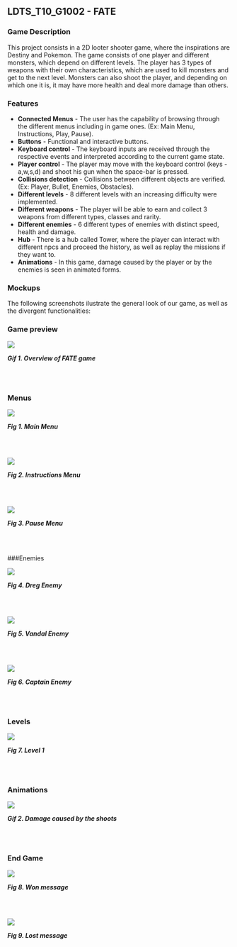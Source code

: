 ## LDTS_T10_G1002 - FATE

### Game Description

This project consists in a 2D looter shooter game, where the inspirations are Destiny and Pokemon.
The game consists of one player and different monsters, which depend on different levels. The player has 3 types of weapons with their own characteristics, which are used to kill monsters and get to the next level. Monsters can also shoot the player, and depending on which one it is, it may have more health and deal more damage than others.

### Features

- **Connected Menus** - The user has the capability of browsing through the different menus including in game ones. (Ex: Main Menu, Instructions, Play, Pause).
- **Buttons** - Functional and interactive buttons.
- **Keyboard control** - The keyboard inputs are received through the respective events and interpreted according to the current game state.
- **Player control** - The player may move with the keyboard control (keys - a,w,s,d) and shoot his gun when the space-bar is pressed.
- **Collisions detection** - Collisions between different objects are verified. (Ex: Player, Bullet, Enemies, Obstacles).
- **Different levels** - 8 different levels with an increasing difficulty were implemented.
- **Different weapons** - The player will be able to earn and collect 3 weapons from different types, classes and rarity.
- **Different enemies** - 6 different types of enemies with distinct speed, health and damage.
- **Hub** - There is a hub called Tower, where the player can interact with different npcs and proceed the history, as well as replay the missions if they want to.
- **Animations** - In this game, damage caused by the player or by the enemies is seen in animated forms.

### Mockups

The following screenshots ilustrate the general look of our game, as well as the divergent functionalities:
### Game preview
![](docs/gifs/gamePreview.gif)
<p>
  <b><i>Gif 1. Overview of FATE game</i></b>
</p>
<br>
<br />


### Menus
![](docs/images/screenshots/mainMenu.png)
<p>
  <b><i>Fig 1. Main Menu </i></b>
</p>

<br>
<br />

![](docs/images/screenshots/instructionsMenu.png)
<p>
  <b><i>Fig 2. Instructions Menu </i></b>
</p>

<br>
<br />

![](docs/images/screenshots/pauseMenu.png)
<p>
  <b><i>Fig 3. Pause Menu </i></b>
</p>  

<br>
<br />

###Enemies

![](docs/images/screenshots/dreg.png)
<p>
  <b><i>Fig 4. Dreg Enemy </i></b>
</p>  

<br>
<br />

![](docs/images/screenshots/vandal.png)
<p>
  <b><i>Fig 5. Vandal Enemy </i></b>
</p>  

<br>
<br />

![](docs/images/screenshots/captain.png)
<p>
  <b><i>Fig 6. Captain Enemy </i></b>
</p>  

<br>
<br />

### Levels
![](docs/images/screenshots/previewGame.png)
<p>
  <b><i>Fig 7. Level 1 </i></b>
</p>

<br>
<br />

### Animations

<p>
  <img src="docs/gifs/bombs.gif"/>
</p>
<p>
  <b><i>Gif 2. Damage caused by the shoots</i></b>
</p>

<br>
<br />


### End Game

![](docs/images/screenshots/youWon.png)
<p>
  <b><i>Fig 8. Won message</i></b>
</p>

<br>
<br />

![](docs/images/screenshots/youLose.png)
<p>
  <b><i>Fig 9. Lost message</i></b>
</p>

